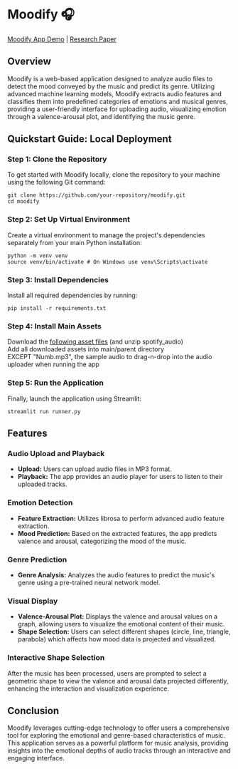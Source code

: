 # Moodify :headphones:
[Moodify App Demo](https://youtu.be/vupQphLSBSE) | [Research Paper](https://github.com/digitalnoma/moodify-recommender/blob/main/assets/50_038_CDS_Group_08.pdf)

## Overview
Moodify is a web-based application designed to analyze audio files to detect the mood conveyed by the music and predict its genre. Utilizing advanced machine learning models, Moodify extracts audio features and classifies them into predefined categories of emotions and musical genres, providing a user-friendly interface for uploading audio, visualizing emotion through a valence-arousal plot, and identifying the music genre.

## Quickstart Guide: Local Deployment

### Step 1: Clone the Repository
To get started with Moodify locally, clone the repository to your machine using the following Git command:
```
git clone https://github.com/your-repository/moodify.git
cd moodify
```


### Step 2: Set Up Virtual Environment
Create a virtual environment to manage the project's dependencies separately from your main Python installation:
```
python -m venv venv
source venv/bin/activate # On Windows use venv\Scripts\activate
```

### Step 3: Install Dependencies
Install all required dependencies by running:
```
pip install -r requirements.txt
```

### Step 4: Install Main Assets
Download the [following asset files](https://www.dropbox.com/scl/fo/gdj3c7clw9egnjyt9iu36/AN_fm12u-WLkyOGWqWRm7Xo?rlkey=7v28k1ef6fvw0icu6t1070rb4&dl=0) (and unzip spotify_audio)  
Add all downloaded assets into main/parent directory  
EXCEPT "Numb.mp3", the sample audio to drag-n-drop into the audio uploader when running the app

### Step 5: Run the Application
Finally, launch the application using Streamlit:
```
streamlit run runner.py
```

## Features

### Audio Upload and Playback
- **Upload:** Users can upload audio files in MP3 format.
- **Playback:** The app provides an audio player for users to listen to their uploaded tracks.

### Emotion Detection
- **Feature Extraction:** Utilizes librosa to perform advanced audio feature extraction.
- **Mood Prediction:** Based on the extracted features, the app predicts valence and arousal, categorizing the mood of the music.

### Genre Prediction
- **Genre Analysis:** Analyzes the audio features to predict the music's genre using a pre-trained neural network model.

### Visual Display
- **Valence-Arousal Plot:** Displays the valence and arousal values on a graph, allowing users to visualize the emotional content of their music.
- **Shape Selection:** Users can select different shapes (circle, line, triangle, parabola) which affects how mood data is projected and visualized.

### Interactive Shape Selection
After the music has been processed, users are prompted to select a geometric shape to view the valence and arousal data projected differently, enhancing the interaction and visualization experience.

## Conclusion
Moodify leverages cutting-edge technology to offer users a comprehensive tool for exploring the emotional and genre-based characteristics of music. This application serves as a powerful platform for music analysis, providing insights into the emotional depths of audio tracks through an interactive and engaging interface.
